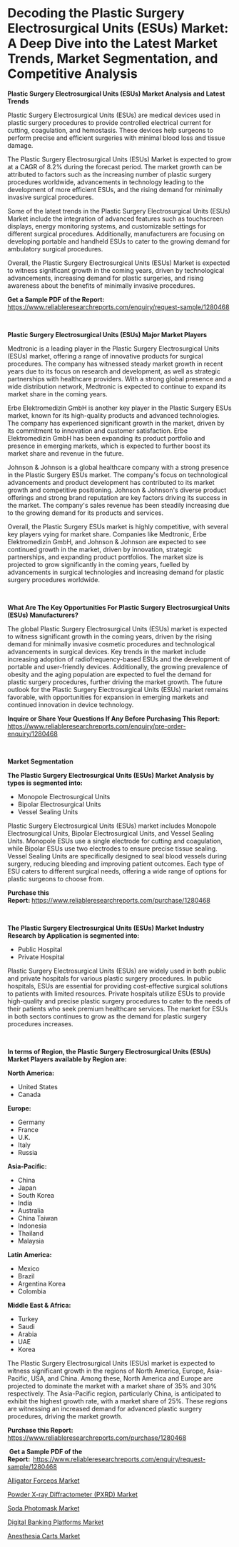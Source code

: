 <p><h1>Decoding the Plastic Surgery Electrosurgical Units (ESUs) Market: A Deep Dive into the Latest Market Trends, Market Segmentation, and Competitive Analysis</h1></p><p><strong>Plastic Surgery Electrosurgical Units (ESUs) Market Analysis and Latest Trends</strong></p>
<p><p>Plastic Surgery Electrosurgical Units (ESUs) are medical devices used in plastic surgery procedures to provide controlled electrical current for cutting, coagulation, and hemostasis. These devices help surgeons to perform precise and efficient surgeries with minimal blood loss and tissue damage.</p><p>The Plastic Surgery Electrosurgical Units (ESUs) Market is expected to grow at a CAGR of 8.2% during the forecast period. The market growth can be attributed to factors such as the increasing number of plastic surgery procedures worldwide, advancements in technology leading to the development of more efficient ESUs, and the rising demand for minimally invasive surgical procedures.</p><p>Some of the latest trends in the Plastic Surgery Electrosurgical Units (ESUs) Market include the integration of advanced features such as touchscreen displays, energy monitoring systems, and customizable settings for different surgical procedures. Additionally, manufacturers are focusing on developing portable and handheld ESUs to cater to the growing demand for ambulatory surgical procedures.</p><p>Overall, the Plastic Surgery Electrosurgical Units (ESUs) Market is expected to witness significant growth in the coming years, driven by technological advancements, increasing demand for plastic surgeries, and rising awareness about the benefits of minimally invasive procedures.</p></p>
<p><strong>Get a Sample PDF of the Report:&nbsp;</strong> <a href="https://www.reliableresearchreports.com/enquiry/request-sample/1280468">https://www.reliableresearchreports.com/enquiry/request-sample/1280468</a></p>
<p>&nbsp;</p>
<p><strong>Plastic Surgery Electrosurgical Units (ESUs) Major Market Players</strong></p>
<p><p>Medtronic is a leading player in the Plastic Surgery Electrosurgical Units (ESUs) market, offering a range of innovative products for surgical procedures. The company has witnessed steady market growth in recent years due to its focus on research and development, as well as strategic partnerships with healthcare providers. With a strong global presence and a wide distribution network, Medtronic is expected to continue to expand its market share in the coming years.</p><p>Erbe Elektromedizin GmbH is another key player in the Plastic Surgery ESUs market, known for its high-quality products and advanced technologies. The company has experienced significant growth in the market, driven by its commitment to innovation and customer satisfaction. Erbe Elektromedizin GmbH has been expanding its product portfolio and presence in emerging markets, which is expected to further boost its market share and revenue in the future.</p><p>Johnson & Johnson is a global healthcare company with a strong presence in the Plastic Surgery ESUs market. The company's focus on technological advancements and product development has contributed to its market growth and competitive positioning. Johnson & Johnson's diverse product offerings and strong brand reputation are key factors driving its success in the market. The company's sales revenue has been steadily increasing due to the growing demand for its products and services.</p><p>Overall, the Plastic Surgery ESUs market is highly competitive, with several key players vying for market share. Companies like Medtronic, Erbe Elektromedizin GmbH, and Johnson & Johnson are expected to see continued growth in the market, driven by innovation, strategic partnerships, and expanding product portfolios. The market size is projected to grow significantly in the coming years, fuelled by advancements in surgical technologies and increasing demand for plastic surgery procedures worldwide.</p></p>
<p>&nbsp;</p>
<p><strong>What Are The Key Opportunities For Plastic Surgery Electrosurgical Units (ESUs) Manufacturers?</strong></p>
<p><p>The global Plastic Surgery Electrosurgical Units (ESUs) market is expected to witness significant growth in the coming years, driven by the rising demand for minimally invasive cosmetic procedures and technological advancements in surgical devices. Key trends in the market include increasing adoption of radiofrequency-based ESUs and the development of portable and user-friendly devices. Additionally, the growing prevalence of obesity and the aging population are expected to fuel the demand for plastic surgery procedures, further driving the market growth. The future outlook for the Plastic Surgery Electrosurgical Units (ESUs) market remains favorable, with opportunities for expansion in emerging markets and continued innovation in device technology.</p></p>
<p><strong>Inquire or Share Your Questions If Any Before Purchasing This Report:</strong> <a href="https://www.reliableresearchreports.com/enquiry/pre-order-enquiry/1280468">https://www.reliableresearchreports.com/enquiry/pre-order-enquiry/1280468</a></p>
<p>&nbsp;</p>
<p><strong>Market Segmentation</strong></p>
<p><strong>The Plastic Surgery Electrosurgical Units (ESUs) Market Analysis by types is segmented into:</strong></p>
<p><ul><li>Monopole Electrosurgical Units</li><li>Bipolar Electrosurgical Units</li><li>Vessel Sealing Units</li></ul></p>
<p><p>Plastic Surgery Electrosurgical Units (ESUs) market includes Monopole Electrosurgical Units, Bipolar Electrosurgical Units, and Vessel Sealing Units. Monopole ESUs use a single electrode for cutting and coagulation, while Bipolar ESUs use two electrodes to ensure precise tissue sealing. Vessel Sealing Units are specifically designed to seal blood vessels during surgery, reducing bleeding and improving patient outcomes. Each type of ESU caters to different surgical needs, offering a wide range of options for plastic surgeons to choose from.</p></p>
<p><strong>Purchase this Report:&nbsp;</strong><a href="https://www.reliableresearchreports.com/purchase/1280468">https://www.reliableresearchreports.com/purchase/1280468</a></p>
<p>&nbsp;</p>
<p><strong>The Plastic Surgery Electrosurgical Units (ESUs) Market Industry Research by Application is segmented into:</strong></p>
<p><ul><li>Public Hospital</li><li>Private Hospital</li></ul></p>
<p><p>Plastic Surgery Electrosurgical Units (ESUs) are widely used in both public and private hospitals for various plastic surgery procedures. In public hospitals, ESUs are essential for providing cost-effective surgical solutions to patients with limited resources. Private hospitals utilize ESUs to provide high-quality and precise plastic surgery procedures to cater to the needs of their patients who seek premium healthcare services. The market for ESUs in both sectors continues to grow as the demand for plastic surgery procedures increases.</p></p>
<p>&nbsp;</p>
<p><strong>In terms of Region, the Plastic Surgery Electrosurgical Units (ESUs) Market Players available by Region are:</strong></p>
<p>
    <p> <strong> North America: </strong>
        <ul>
            <li>United States</li>
            <li>Canada</li>
        </ul>
        </p> 
    <p> <strong> Europe: </strong>
        <ul>
            <li>Germany</li>
            <li>France</li>
            <li>U.K.</li>
            <li>Italy</li>
            <li>Russia</li>
        </ul>
        </p> 
    <p> <strong> Asia-Pacific: </strong>
        <ul>
            <li>China</li>
            <li>Japan</li>
            <li>South Korea</li>
            <li>India</li>
            <li>Australia</li>
            <li>China Taiwan</li>
            <li>Indonesia</li>
            <li>Thailand</li>
            <li>Malaysia</li>
        </ul>
        </p> 
    <p> <strong> Latin America: </strong>
        <ul>
            <li>Mexico</li>
            <li>Brazil</li>
            <li>Argentina Korea</li>
            <li>Colombia</li>
        </ul>
        </p> 
    <p> <strong> Middle East & Africa: </strong>
        <ul>
            <li>Turkey</li>
            <li>Saudi</li>
            <li>Arabia</li>
            <li>UAE</li>
            <li>Korea</li>
        </ul>
    </p>
    </p>
<p><p>The Plastic Surgery Electrosurgical Units (ESUs) market is expected to witness significant growth in the regions of North America, Europe, Asia-Pacific, USA, and China. Among these, North America and Europe are projected to dominate the market with a market share of 35% and 30% respectively. The Asia-Pacific region, particularly China, is anticipated to exhibit the highest growth rate, with a market share of 25%. These regions are witnessing an increased demand for advanced plastic surgery procedures, driving the market growth.</p></p>
<p><strong>Purchase this Report: </strong><a href="https://www.reliableresearchreports.com/purchase/1280468">https://www.reliableresearchreports.com/purchase/1280468</a></p>
<p>&nbsp;<strong>Get a Sample PDF of the Report:&nbsp;&nbsp;</strong><a href="https://www.reliableresearchreports.com/enquiry/request-sample/1280468">https://www.reliableresearchreports.com/enquiry/request-sample/1280468</a></p>
<p><strong></strong></p>
<p><p><a href="https://medium.com/@ruthmorales25/alligator-forceps-market-insight-market-trends-growth-forecasted-from-2024-to-2031-3b26f4af4396">Alligator Forceps Market</a></p><p><a href="https://github.com/lbird53714/Market-Research-Report-List-3/blob/main/powder-x-ray-diffractometer-pxrd-market.md">Powder X-ray Diffractometer (PXRD) Market</a></p><p><a href="https://github.com/moyahfrancoestellec51j635wcx/Market-Research-Report-List-1/blob/main/soda-photomask-market.md">Soda Photomask Market</a></p><p><a href="https://medium.com/@anamariaagolli86/digital-banking-platforms-market-size-reveals-the-best-marketing-channels-in-global-industry-bc00558ce229">Digital Banking Platforms Market</a></p><p><a href="https://medium.com/@ruthmorales25/anesthesia-carts-market-research-report-its-history-and-forecast-2024-to-2031-8c46568dce5b">Anesthesia Carts Market</a></p></p>